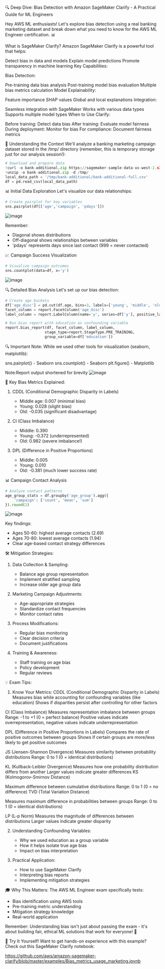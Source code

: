🔍 Deep Dive: Bias Detection with Amazon SageMaker Clarify - A Practical Guide for ML Engineers

Hey AWS ML enthusiasts! Let's explore bias detection using a real banking marketing dataset and break down what you need to know for the AWS ML Engineer certification. 📊

What is SageMaker Clarify? Amazon SageMaker Clarify is a powerful tool that helps:

Detect bias in data and models
Explain model predictions
Promote transparency in machine learning
Key Capabilities:

Bias Detection:

Pre-training data bias analysis
Post-training model bias evaluation
Multiple bias metrics calculation
Model Explainability:

Feature importance
SHAP values
Global and local explanations
Integration:

Seamless integration with SageMaker
Works with various data types
Supports multiple model types
When to Use Clarify:

Before training: Detect data bias
After training: Evaluate model fairness
During deployment: Monitor for bias
For compliance: Document fairness metrics

🎯 Understanding the Context
We'll analyze a banking marketing campaign dataset stored in the /tmp/ directory (remember, this is temporary storage just for our analysis session!):

```python
# Download and prepare data
!curl -o bank-additional.zip https://sagemaker-sample-data-us-west-2.s3-us-west-2.amazonaws.com/autopilot/direct_marketing/bank-additional.zip
!unzip -o bank-additional.zip -d /tmp/
local_data_path = '/tmp/bank-additional/bank-additional-full.csv'
df = pd.read_csv(local_data_path)
```

📊 Initial Data Exploration
Let's visualize our data relationships:
```python
# Create pairplot for key variables
sns.pairplot(df[['age','campaign', 'pdays']])
```
![image](https://github.com/user-attachments/assets/e6e5eb20-3e10-4da4-8268-3c8731559682)

Remember: 
- Diagonal shows distributions
- Off-diagonal shows relationships between variables
- 'pdays' represents days since last contact (999 = never contacted)

📈 Campaign Success Visualization
```python
# Visualize campaign outcomes
sns.countplot(data=df, x='y')
```
![image](https://github.com/user-attachments/assets/019a97ef-b0e1-43de-b503-46589a193f6f)

🔍 Detailed Bias Analysis
Let's set up our bias detection:
```python
# Create age buckets
df['age_disc'] = pd.cut(df.age, bins=3, labels=['young', 'middle', 'old'])
facet_column = report.FacetColumn('age_disc')
label_column = report.LabelColumn(name='y', series=df['y'], positive_label_values=['yes'])

# Run bias report with education as confounding variable
report.bias_report(df, facet_column, label_column, 
                  stage_type=report.StageType.PRE_TRAINING, 
                  group_variable=df['education'])
```
🔍 Important Note: While we used other tools for visualization (seaborn, matplotlib):

sns.pairplot() - Seaborn
sns.countplot() - Seaborn
plt.figure() - Matplotlib

Note:Report output shortened for brevity
![image](https://github.com/user-attachments/assets/aacbf3e0-4cad-4784-8d3f-53ad9e12a075)

🎯 Key Bias Metrics Explained:
1. CDDL (Conditional Demographic Disparity in Labels)
   - Middle age: 0.007 (minimal bias)
   - Young: 0.028 (slight bias)
   - Old: -0.035 (significant disadvantage)

2. CI (Class Imbalance)
   - Middle: 0.390
   - Young: -0.372 (underrepresented)
   - Old: 0.982 (severe imbalance!)

3. DPL (Difference in Positive Proportions)
   - Middle: 0.005
   - Young: 0.010
   - Old: -0.381 (much lower success rate)

📊 Campaign Contact Analysis
```python
# Analyze contact patterns
age_group_stats = df.groupby('age_group').agg({
    'campaign': ['count', 'mean', 'sum']
}).round(2)
```
![image](https://github.com/user-attachments/assets/59c38a2c-6ef1-4162-b834-f373600a050a)

Key findings:
- Ages 50-60: highest average contacts (2.69)
- Ages 70-80: lowest average contacts (1.94)
- Clear age-based contact strategy differences

🛠️ Mitigation Strategies:
1. Data Collection & Sampling:
   - Balance age group representation
   - Implement stratified sampling
   - Increase older age group data

2. Marketing Campaign Adjustments:
   - Age-appropriate strategies
   - Standardize contact frequencies
   - Monitor contact rates

3. Process Modifications:
   - Regular bias monitoring
   - Clear decision criteria
   - Document justifications

4. Training & Awareness:
   - Staff training on age bias
   - Policy development
   - Regular reviews

💡 Exam Tips:
1. Know Your Metrics:
CDDL (Conditional Demographic Disparity in Labels)
Measures bias while accounting for confounding variables (like education)
Shows if disparities persist after controlling for other factors

CI (Class Imbalance)
Measures representation imbalance between groups
Range: -1 to +1 (0 = perfect balance)
Positive values indicate overrepresentation, negative values indicate underrepresentation

DPL (Difference in Positive Proportions in Labels)
Compares the rate of positive outcomes between groups
Shows if certain groups are more/less likely to get positive outcomes

JS (Jensen-Shannon Divergence)
Measures similarity between probability distributions
Range: 0 to 1 (0 = identical distributions)

KL (Kullback-Leibler Divergence)
Measures how one probability distribution differs from another
Larger values indicate greater differences
KS (Kolmogorov-Smirnov Distance)

Maximum difference between cumulative distributions
Range: 0 to 1 (0 = no difference)
TVD (Total Variation Distance)

Measures maximum difference in probabilities between groups
Range: 0 to 1 (0 = identical distributions)

LP (L-p Norm)
Measures the magnitude of differences between distributions
Larger values indicate greater disparity

2. Understanding Confounding Variables:
   - Why we used education as a group variable
   - How it helps isolate true age bias
   - Impact on bias interpretation

3. Practical Application:
   - How to use SageMaker Clarify
   - Interpreting bias reports
   - Implementing mitigation strategies

🎓 Why This Matters:
The AWS ML Engineer exam specifically tests:
- Bias identification using AWS tools
- Pre-training metric understanding
- Mitigation strategy knowledge
- Real-world application

Remember: Understanding bias isn't just about passing the exam - it's about building fair, ethical ML solutions that work for everyone! 🌟

🔬 Try It Yourself! Want to get hands-on experience with this example? Check out this SageMaker Clarify notebook:

https://github.com/aws/amazon-sagemaker-clarify/blob/master/examples/Bias_metrics_usage_marketing.ipynb

